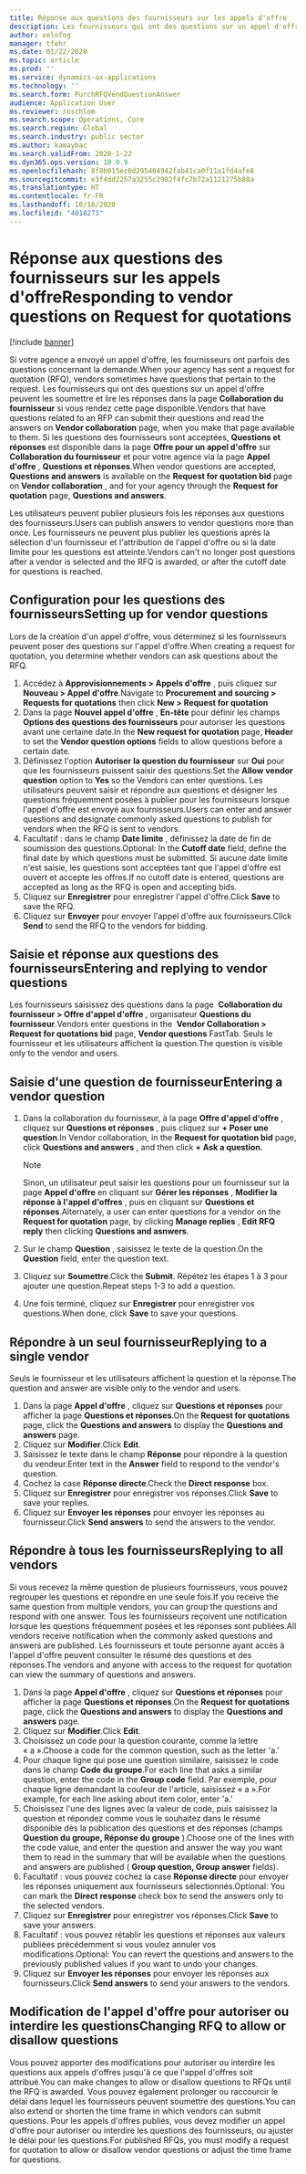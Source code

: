 ```yaml
---
title: Réponse aux questions des fournisseurs sur les appels d'offre
description: Les fournisseurs qui ont des questions sur un appel d'offre peuvent les soumettre et lire les réponses dans la page **Collaboration du fournisseur**.
author: velofog
manager: tfehr
ms.date: 01/22/2020
ms.topic: article
ms.prod: ''
ms.service: dynamics-ax-applications
ms.technology: ''
ms.search.form: PurchRFQVendQuestionAnswer
audience: Application User
ms.reviewer: roschlom
ms.search.scope: Operations, Core
ms.search.region: Global
ms.search.industry: public sector
ms.author: kamaybac
ms.search.validFrom: 2020-1-22
ms.dyn365.ops.version: 10.0.9
ms.openlocfilehash: 8f8b015ec6d295404942fab41ca0f11a1fd4afe8
ms.sourcegitcommit: e3f4dd2257a3255c2982f4fc7b72a1121275b88a
ms.translationtype: HT
ms.contentlocale: fr-FR
ms.lasthandoff: 10/16/2020
ms.locfileid: "4018273"
---
```

# <a name="responding-to-vendor-questions-on-request-for-quotations"></a><span data-ttu-id="3de0a-103">Réponse aux questions des fournisseurs sur les appels d'offre</span><span class="sxs-lookup"><span data-stu-id="3de0a-103">Responding to vendor questions on Request for quotations</span></span>

[!include [banner](../includes/banner.md)]

<span data-ttu-id="3de0a-104">Si votre agence a envoyé un appel d'offre, les fournisseurs ont parfois des questions concernant la demande.</span><span class="sxs-lookup"><span data-stu-id="3de0a-104">When your agency has sent a request for quotation (RFQ), vendors sometimes have questions that pertain to the request.</span></span> <span data-ttu-id="3de0a-105">Les fournisseurs qui ont des questions sur un appel d'offre peuvent les soumettre et lire les réponses dans la page **Collaboration du fournisseur** si vous rendez cette page disponible.</span><span class="sxs-lookup"><span data-stu-id="3de0a-105">Vendors that have questions related to an RFP can submit their questions and read the answers on **Vendor collaboration** page, when you make that page available to them.</span></span> <span data-ttu-id="3de0a-106">Si les questions des fournisseurs sont acceptées, **Questions et réponses** est disponible dans la page **Offre pour un appel d'offre** sur **Collaboration du fournisseur** et pour votre agence via la page **Appel d'offre** , **Questions et réponses**.</span><span class="sxs-lookup"><span data-stu-id="3de0a-106">When vendor questions are accepted, **Questions and answers** is available on the **Request for quotation bid** page on **Vendor collaboration** , and for your agency through the **Request for quotation** page, **Questions and answers**.</span></span> 

<span data-ttu-id="3de0a-107">Les utilisateurs peuvent publier plusieurs fois les réponses aux questions des fournisseurs.</span><span class="sxs-lookup"><span data-stu-id="3de0a-107">Users can publish answers to vendor questions more than once.</span></span> <span data-ttu-id="3de0a-108">Les fournisseurs ne peuvent plus publier les questions après la sélection d'un fournisseur et l'attribution de l'appel d'offre ou si la date limite pour les questions est atteinte.</span><span class="sxs-lookup"><span data-stu-id="3de0a-108">Vendors can't no longer post questions after a vendor is selected and the RFQ is awarded, or after the cutoff date for questions is reached.</span></span>

## <a name="setting-up-for-vendor-questions"></a><span data-ttu-id="3de0a-109">Configuration pour les questions des fournisseurs</span><span class="sxs-lookup"><span data-stu-id="3de0a-109">Setting up for vendor questions</span></span>

<span data-ttu-id="3de0a-110">Lors de la création d'un appel d'offre, vous déterminez si les fournisseurs peuvent poser des questions sur l'appel d'offre.</span><span class="sxs-lookup"><span data-stu-id="3de0a-110">When creating a request for quotation, you determine whether vendors can ask questions about the RFQ.</span></span>

1. <span data-ttu-id="3de0a-111">Accédez à **Approvisionnements > Appels d'offre** , puis cliquez sur **Nouveau > Appel d'offre**.</span><span class="sxs-lookup"><span data-stu-id="3de0a-111">Navigate to **Procurement and sourcing > Requests for quotations** then click **New > Request for quotation**</span></span> 
1. <span data-ttu-id="3de0a-112">Dans la page **Nouvel appel d'offre** , **En-tête** pour définir les champs **Options des questions des fournisseurs** pour autoriser les questions avant une certaine date.</span><span class="sxs-lookup"><span data-stu-id="3de0a-112">In the **New request for quotation** page, **Header** to set the **Vendor question options** fields to allow questions before a certain date.</span></span>
1. <span data-ttu-id="3de0a-113">Définissez l'option **Autoriser la question du fournisseur** sur **Oui** pour que les fournisseurs puissent saisir des questions.</span><span class="sxs-lookup"><span data-stu-id="3de0a-113">Set the **Allow vendor question** option to **Yes** so the Vendors can enter questions.</span></span> <span data-ttu-id="3de0a-114">Les utilisateurs peuvent saisir et répondre aux questions et désigner les questions fréquemment posées à publier pour les fournisseurs lorsque l'appel d'offre est envoyé aux fournisseurs.</span><span class="sxs-lookup"><span data-stu-id="3de0a-114">Users can enter and answer questions and designate commonly asked questions to publish for vendors when the RFQ is sent to vendors.</span></span>
1. <span data-ttu-id="3de0a-115">Facultatif : dans le champ **Date limite** , définissez la date de fin de soumission des questions.</span><span class="sxs-lookup"><span data-stu-id="3de0a-115">Optional: In the **Cutoff date** field, define the final date by which questions must be submitted.</span></span> <span data-ttu-id="3de0a-116">Si aucune date limite n'est saisie, les questions sont acceptées tant que l'appel d'offre est ouvert et accepte les offres.</span><span class="sxs-lookup"><span data-stu-id="3de0a-116">If no cutoff date is entered, questions are accepted as long as the RFQ is open and accepting bids.</span></span>
1. <span data-ttu-id="3de0a-117">Cliquez sur **Enregistrer** pour enregistrer l'appel d'offre.</span><span class="sxs-lookup"><span data-stu-id="3de0a-117">Click **Save** to save the RFQ.</span></span>
1. <span data-ttu-id="3de0a-118">Cliquez sur **Envoyer** pour envoyer l'appel d'offre aux fournisseurs.</span><span class="sxs-lookup"><span data-stu-id="3de0a-118">Click **Send** to send the RFQ to the vendors for bidding.</span></span>

## <a name="entering-and-replying-to-vendor-questions"></a><span data-ttu-id="3de0a-119">Saisie et réponse aux questions des fournisseurs</span><span class="sxs-lookup"><span data-stu-id="3de0a-119">Entering and replying to vendor questions</span></span>

<span data-ttu-id="3de0a-120">Les fournisseurs saisissez des questions dans la page  **Collaboration du fournisseur > Offre d'appel d'offre** , organisateur **Questions du fournisseur**.</span><span class="sxs-lookup"><span data-stu-id="3de0a-120">Vendors enter questions in the  **Vendor Collaboration > Request for quotations bid** page, **Vendor questions** FastTab.</span></span> <span data-ttu-id="3de0a-121">Seuls le fournisseur et les utilisateurs affichent la question.</span><span class="sxs-lookup"><span data-stu-id="3de0a-121">The question is visible only to the vendor and users.</span></span>

## <a name="entering-a-vendor-question"></a><span data-ttu-id="3de0a-122">Saisie d'une question de fournisseur</span><span class="sxs-lookup"><span data-stu-id="3de0a-122">Entering a vendor question</span></span>

1. <span data-ttu-id="3de0a-123">Dans la collaboration du fournisseur, à la page **Offre d'appel d'offre** , cliquez sur **Questions et réponses** , puis cliquez sur **+ Poser une question**.</span><span class="sxs-lookup"><span data-stu-id="3de0a-123">In Vendor collaboration, in the **Request for quotation bid** page, click **Questions and answers** , and then click **+ Ask a question**.</span></span>

    > [!NOTE]
    > <span data-ttu-id="3de0a-124">Sinon, un utilisateur peut saisir les questions pour un fournisseur sur la page **Appel d'offre** en cliquant sur **Gérer les réponses** , **Modifier la réponse à l'appel d'offres** , puis en cliquant sur **Questions et réponses**.</span><span class="sxs-lookup"><span data-stu-id="3de0a-124">Alternately, a user can enter questions for a vendor on the **Request for quotation** page, by clicking **Manage replies** , **Edit RFQ reply** then clicking **Questions and asnwers**.</span></span>

2. <span data-ttu-id="3de0a-125">Sur le champ **Question** , saisissez le texte de la question.</span><span class="sxs-lookup"><span data-stu-id="3de0a-125">On the **Question** field, enter the question text.</span></span>
3. <span data-ttu-id="3de0a-126">Cliquez sur **Soumettre**.</span><span class="sxs-lookup"><span data-stu-id="3de0a-126">Click the **Submit**.</span></span> <span data-ttu-id="3de0a-127">Répétez les étapes 1 à 3 pour ajouter une question.</span><span class="sxs-lookup"><span data-stu-id="3de0a-127">Repeat steps 1-3 to add a question.</span></span>
4. <span data-ttu-id="3de0a-128">Une fois terminé, cliquez sur **Enregistrer** pour enregistrer vos questions.</span><span class="sxs-lookup"><span data-stu-id="3de0a-128">When done, click **Save** to save your questions.</span></span>

## <a name="replying-to-a-single-vendor"></a><span data-ttu-id="3de0a-129">Répondre à un seul fournisseur</span><span class="sxs-lookup"><span data-stu-id="3de0a-129">Replying to a single vendor</span></span>

<span data-ttu-id="3de0a-130">Seuls le fournisseur et les utilisateurs affichent la question et la réponse.</span><span class="sxs-lookup"><span data-stu-id="3de0a-130">The question and answer are visible only to the vendor and users.</span></span>

1. <span data-ttu-id="3de0a-131">Dans la page **Appel d'offre** , cliquez sur **Questions et réponses** pour afficher la page **Questions et réponses**.</span><span class="sxs-lookup"><span data-stu-id="3de0a-131">On the **Request for quotations** page, click the **Questions and answers** to display the **Questions and answers** page.</span></span>
1. <span data-ttu-id="3de0a-132">Cliquez sur **Modifier**.</span><span class="sxs-lookup"><span data-stu-id="3de0a-132">Click **Edit**.</span></span>
1. <span data-ttu-id="3de0a-133">Saisissez le texte dans le champ **Réponse** pour répondre à la question du vendeur.</span><span class="sxs-lookup"><span data-stu-id="3de0a-133">Enter text in the **Answer** field to respond to the vendor's question.</span></span>
1. <span data-ttu-id="3de0a-134">Cochez la case **Réponse directe**.</span><span class="sxs-lookup"><span data-stu-id="3de0a-134">Check the **Direct response** box.</span></span>
1. <span data-ttu-id="3de0a-135">Cliquez sur **Enregistrer** pour enregistrer vos réponses.</span><span class="sxs-lookup"><span data-stu-id="3de0a-135">Click **Save** to save your replies.</span></span>
1. <span data-ttu-id="3de0a-136">Cliquez sur **Envoyer les réponses** pour envoyer les réponses au fournisseur.</span><span class="sxs-lookup"><span data-stu-id="3de0a-136">Click **Send answers** to send the answers to the vendor.</span></span>

## <a name="replying-to-all-vendors"></a><span data-ttu-id="3de0a-137">Répondre à tous les fournisseurs</span><span class="sxs-lookup"><span data-stu-id="3de0a-137">Replying to all vendors</span></span>

<span data-ttu-id="3de0a-138">Si vous recevez la même question de plusieurs fournisseurs, vous pouvez regrouper les questions et répondre en une seule fois.</span><span class="sxs-lookup"><span data-stu-id="3de0a-138">If you receive the same question from multiple vendors, you can group the questions and respond with one answer.</span></span> <span data-ttu-id="3de0a-139">Tous les fournisseurs reçoivent une notification lorsque les questions fréquemment posées et les réponses sont publiées.</span><span class="sxs-lookup"><span data-stu-id="3de0a-139">All vendors receive notification when the commonly asked questions and answers are published.</span></span> <span data-ttu-id="3de0a-140">Les fournisseurs et toute personne ayant accès à l'appel d'offre peuvent consulter le résumé des questions et des réponses.</span><span class="sxs-lookup"><span data-stu-id="3de0a-140">The vendors and anyone with access to the request for quotation can view the summary of questions and answers.</span></span>

1. <span data-ttu-id="3de0a-141">Dans la page **Appel d'offre** , cliquez sur **Questions et réponses** pour afficher la page **Questions et réponses**.</span><span class="sxs-lookup"><span data-stu-id="3de0a-141">On the **Request for quotations** page, click the **Questions and answers** to display the **Questions and answers** page.</span></span>
2. <span data-ttu-id="3de0a-142">Cliquez sur **Modifier**.</span><span class="sxs-lookup"><span data-stu-id="3de0a-142">Click **Edit**.</span></span>
3. <span data-ttu-id="3de0a-143">Choisissez un code pour la question courante, comme la lettre « a ».</span><span class="sxs-lookup"><span data-stu-id="3de0a-143">Choose a code for the common question, such as the letter 'a.'</span></span>
4. <span data-ttu-id="3de0a-144">Pour chaque ligne qui pose une question similaire, saisissez le code dans le champ **Code du groupe**.</span><span class="sxs-lookup"><span data-stu-id="3de0a-144">For each line that asks a similar question, enter the code in the **Group code** field.</span></span> <span data-ttu-id="3de0a-145">Par exemple, pour chaque ligne demandant la couleur de l'article, saisissez « a ».</span><span class="sxs-lookup"><span data-stu-id="3de0a-145">For example, for each line asking about item color, enter 'a.'</span></span>
5. <span data-ttu-id="3de0a-146">Choisissez l'une des lignes avec la valeur de code, puis saisissez la question et répondez comme vous le souhaitez dans le résumé disponible dès la publication des questions et des réponses (champs **Question du groupe, Réponse du groupe** ).</span><span class="sxs-lookup"><span data-stu-id="3de0a-146">Choose one of the lines with the code value, and enter the question and answer the way you want them to read in the summary that will be available when the questions and answers are published ( **Group question, Group answer** fields).</span></span>
6. <span data-ttu-id="3de0a-147">Facultatif : vous pouvez cochez la case **Réponse directe** pour envoyer les réponses uniquement aux fournisseurs sélectionnés.</span><span class="sxs-lookup"><span data-stu-id="3de0a-147">Optional: You can mark the **Direct response** check box to send the answers only to the selected vendors.</span></span>
7. <span data-ttu-id="3de0a-148">Cliquez sur **Enregistrer** pour enregistrer vos réponses.</span><span class="sxs-lookup"><span data-stu-id="3de0a-148">Click **Save** to save your answers.</span></span>
8. <span data-ttu-id="3de0a-149">Facultatif : vous pouvez rétablir les questions et réponses aux valeurs publiées précédemment si vous voulez annuler vos modifications.</span><span class="sxs-lookup"><span data-stu-id="3de0a-149">Optional: You can revert the questions and answers to the previously published values if you want to undo your changes.</span></span>
9. <span data-ttu-id="3de0a-150">Cliquez sur **Envoyer les réponses** pour envoyer les réponses aux fournisseurs.</span><span class="sxs-lookup"><span data-stu-id="3de0a-150">Click **Send answers** to send your answers to the vendors.</span></span>

## <a name="changing-rfq-to-allow-or-disallow-questions"></a><span data-ttu-id="3de0a-151">Modification de l'appel d'offre pour autoriser ou interdire les questions</span><span class="sxs-lookup"><span data-stu-id="3de0a-151">Changing RFQ to allow or disallow questions</span></span>

<span data-ttu-id="3de0a-152">Vous pouvez apporter des modifications pour autoriser ou interdire les questions aux appels d'offres jusqu'à ce que l'appel d'offres soit attribué.</span><span class="sxs-lookup"><span data-stu-id="3de0a-152">You can make changes to allow or disallow questions to RFQs until the RFQ is awarded.</span></span> <span data-ttu-id="3de0a-153">Vous pouvez également prolonger ou raccourcir le délai dans lequel les fournisseurs peuvent soumettre des questions.</span><span class="sxs-lookup"><span data-stu-id="3de0a-153">You can also extend or shorten the time frame in which vendors can submit questions.</span></span>
<span data-ttu-id="3de0a-154">Pour les appels d'offres publiés, vous devez modifier un appel d'offre pour autoriser ou interdire les questions des fournisseurs, ou ajuster le délai pour les questions.</span><span class="sxs-lookup"><span data-stu-id="3de0a-154">For published RFQs, you must modify a request for quotation  to allow or disallow vendor questions or adjust the time frame for questions.</span></span>


